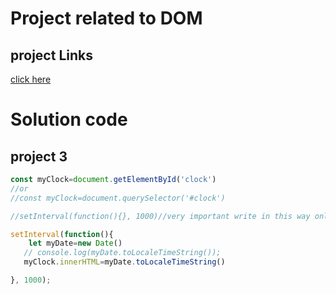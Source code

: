 # Project related to DOM

## project Links
[click here](https://stackblitz.com/edit/dom-project-chaiaurcode?file=index.html)

# Solution code

## project 3

``` javascript
const myClock=document.getElementById('clock')
//or
//const myClock=document.querySelector('#clock')

//setInterval(function(){}, 1000)//very important write in this way only

setInterval(function(){
    let myDate=new Date()
   // console.log(myDate.toLocaleTimeString());
   myClock.innerHTML=myDate.toLocaleTimeString()

}, 1000);
```